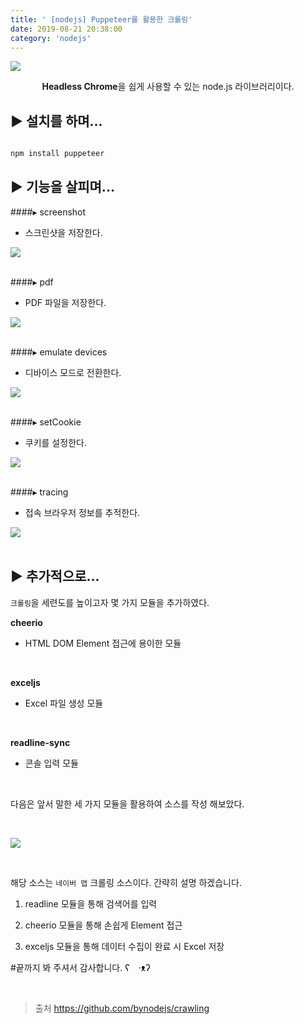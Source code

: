 ```yaml
---
title: ' [nodejs] Puppeteer를 활용한 크롤링'
date: 2019-08-21 20:38:00
category: 'nodejs'
---
```


![](../../../assets/nodejs/puppeteer/nodejs.puppeteer.0.png)
  
<center><strong>Headless Chrome</strong>을 쉽게 사용할 수 있는 node.js 라이브러리이다.</center>

▶︎ 설치를 하며...
-------------
```sh

npm install puppeteer

```

▶︎ 기능을 살피며...
-------------

####▸ screenshot
*   스크린샷을 저장한다.<br />

![](../../../assets/nodejs/puppeteer/nodejs.puppeteer.1.png)
<br /><br />

####▸ pdf
*   PDF 파일을 저장한다.<br />

![](../../../assets/nodejs/puppeteer/nodejs.puppeteer.2.png)
<br /><br />

####▸ emulate devices
*   디바이스 모드로 전환한다.<br />

![](../../../assets/nodejs/puppeteer/nodejs.puppeteer.3.png)
<br /><br />

####▸ setCookie
*   쿠키를 설정한다.<br />

![](../../../assets/nodejs/puppeteer/nodejs.puppeteer.4.png)
<br /><br />

####▸ tracing
*   접속 브라우저 정보를 추적한다.<br />  

![](../../../assets/nodejs/puppeteer/nodejs.puppeteer.5.png)
<br /><br />

▶︎ 추가적으로...
-----------

`크롤링`을 세련도를 높이고자 몇 가지 모듈을 추가하였다.

**cheerio**
-   HTML DOM Element 접근에 용이한 모듈

<br />

**exceljs**
-   Excel 파일 생성 모듈

<br />

**readline-sync**
-   콘솔 입력 모듈

<br />

다음은 앞서 말한 세 가지 모듈을 활용하여 소스를 작성 해보았다.

<br />

![](../../../assets/nodejs/puppeteer/nodejs.puppeteer.6.png)

<br />

해당 소스는 `네이버 맵` 크롤링 소스이다. 간략히 설명 하겠습니다.

1. readline 모듈을 통해 검색어를 입력

2. cheerio 모듈을 통해 손쉽게 Element 접근

3. exceljs 모듈을 통해 데이터 수집이 완료 시 Excel 저장

#끝까지 봐 주셔서 감사합니다.  ʕ　·ᴥʔ

<br />

> 출처  <a href="https://github.com/bynodejs/crawling" target="_blank">https://github.com/bynodejs/crawling</a>
